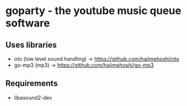 # goparty - the youtube music queue software


## Uses libraries
- oto (low level sound handling) -> https://github.com/hajimehoshi/oto
- go-mp3 (mp3) -> https://github.com/hajimehoshi/go-mp3

## Requirements
- libasound2-dev